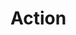 <!--~~~~~~~~~~~~~~~~~~~~~~~~~~~~~~~~~~~~~~~~~~~~~~~~~~~~~~~~~~~~~~~~~~~~~~~~~~~~~~~~~~~~~~~~~~~~~~~~~~~~~~~~~~~~~~~~~~~
  ~ Copyright © 2014 Reactific Software LLC                                                                           ~
  ~                                                                                                                   ~
  ~ This file is part of Scrupal, an Opinionated Web Application Framework.                                           ~
  ~                                                                                                                   ~
  ~ Scrupal is free software: you can redistribute it and/or modify it under the terms                                ~
  ~ of the GNU General Public License as published by the Free Software Foundation,                                   ~
  ~ either version 3 of the License, or (at your option) any later version.                                           ~
  ~                                                                                                                   ~
  ~ Scrupal is distributed in the hope that it will be useful, but WITHOUT ANY WARRANTY;                              ~
  ~ without even the implied warranty of MERCHANTABILITY or FITNESS FOR A PARTICULAR PURPOSE.                         ~
  ~ See the GNU General Public License for more details.                                                              ~
  ~                                                                                                                   ~
  ~ You should have received a copy of the GNU General Public License along with Scrupal.                             ~
  ~ If not, see either: http://www.gnu.org/licenses or http://opensource.org/licenses/GPL-3.0.                        ~
  ~~~~~~~~~~~~~~~~~~~~~~~~~~~~~~~~~~~~~~~~~~~~~~~~~~~~~~~~~~~~~~~~~~~~~~~~~~~~~~~~~~~~~~~~~~~~~~~~~~~~~~~~~~~~~~~~~~~-->
# Action
